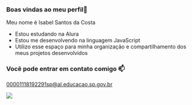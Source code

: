 ### Boas vindas ao meu perfil👋

Meu nome é Isabel Santos da Costa

- Estou estudando na Alura
- Estou me desenvolvendo na linguagem JavaScript
- Utilizo esse espaço para minha organização e compartilhamento dos meus projetos desenvolvidos

 ### Você pode entrar em contato comigo 📫
00001118192291sp@al.educacao.sp.gov.br

![](https://media1.tenor.com/m/703cbtolrSkAAAAC/butterfly-images.gif)
